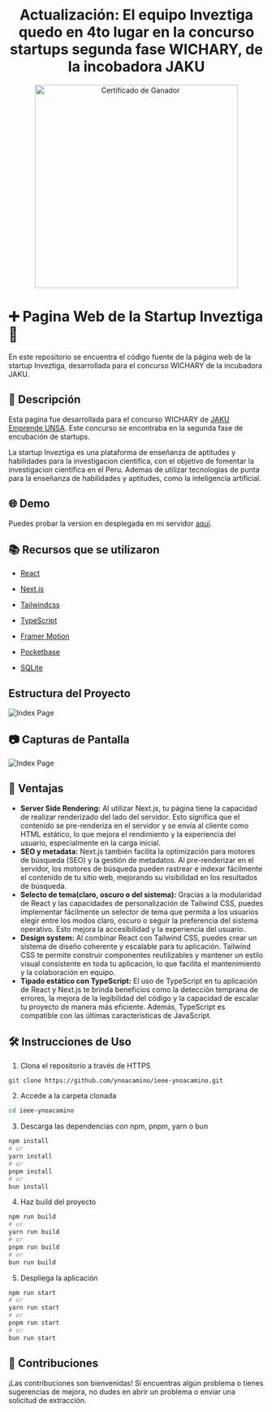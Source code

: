 <h1 align="center">
Actualización: El equipo Inveztiga quedo en 4to lugar en la concurso startups segunda fase WICHARY, de la incobadora JAKU
</h1>

<div align="center">
<img
src="https://ynoa-uploader.ynoacamino.site/uploads/1738028217_jaku-certificate.webp"
alt="Certificado de Ganador"
width="400px"
>
</div>

# ➕ Pagina Web de la Startup Inveztiga 🚀

En este repositorio se encuentra el código fuente de la página web de la startup Inveztiga, desarrollada para el concurso WICHARY de la incubadora JAKU.

## 🚀 Descripción

Esta pagina fue desarrollada para el concurso WICHARY de [JAKU Emprende UNSA](https://www.facebook.com/jakuemprendeunsa).
Este concurso se encontraba en la segunda fase de encubación de startups.  

La startup Inveztiga es una plataforma de enseñanza de aptitudes y habilidades para la investigacion cientifica, con el objetivo de fomentar la investigacion cientifica en el Peru. Ademas de utilizar tecnologias de punta para la enseñanza de habilidades y aptitudes, como la inteligencia artificial.

## 🌐 Demo

Puedes probar la version en desplegada en mi servidor [aquí](https://ieee.ynoacamino.site/).

## 📚 Recursos que se utilizaron

- [React](https://es.react.dev/reference/react)
- [Next.js](https://nextjs.org/docs)
- [Tailwindcss](https://tailwindcss.com/docs/installation)
- [TypeScript](https://www.typescriptlang.org/docs/handbook/typescript-in-5-minutes.html)
- [Framer Motion](https://www.framer.com/motion/)

- [Pocketbase](https://pocketbase.io/docs)
- [SQLite](https://www.sqlite.org/docs.html)

## Estructura del Proyecto
![Index Page](https://ynoa-uploader.ynoacamino.site/uploads/1738025845_Screenshot%20from%202025-01-27%2019-57-04.png)

## 📷 Capturas de Pantalla

![Index Page](https://ynoa-uploader.ynoacamino.site/uploads/1738011721_Rod_Cutting%20%281%29.png)

## 🎯 Ventajas

- **Server Side Rendering:** Al utilizar Next.js, tu página tiene la capacidad de realizar renderizado del lado del servidor. Esto significa que el contenido se pre-renderiza en el servidor y se envía al cliente como HTML estático, lo que mejora el rendimiento y la experiencia del usuario, especialmente en la carga inicial.
- **SEO y metadata:** Next.js también facilita la optimización para motores de búsqueda (SEO) y la gestión de metadatos. Al pre-renderizar en el servidor, los motores de búsqueda pueden rastrear e indexar fácilmente el contenido de tu sitio web, mejorando su visibilidad en los resultados de búsqueda.
- **Selecto de tema(claro, oscuro o del sistema):** Gracias a la modularidad de React y las capacidades de personalización de Tailwind CSS, puedes implementar fácilmente un selector de tema que permita a los usuarios elegir entre los modos claro, oscuro o seguir la preferencia del sistema operativo. Esto mejora la accesibilidad y la experiencia del usuario.
- **Design system:** Al combinar React con Tailwind CSS, puedes crear un sistema de diseño coherente y escalable para tu aplicación. Tailwind CSS te permite construir componentes reutilizables y mantener un estilo visual consistente en toda tu aplicación, lo que facilita el mantenimiento y la colaboración en equipo.
- **Tipado estático con TypeScript:** El uso de TypeScript en tu aplicación de React y Next.js te brinda beneficios como la detección temprana de errores, la mejora de la legibilidad del código y la capacidad de escalar tu proyecto de manera más eficiente. Además, TypeScript es compatible con las últimas características de JavaScript.


## 🛠️ Instrucciones de Uso

1. Clona el repositorio a través de HTTPS 
```bash
git clone https://github.com/ynoacamino/ieee-ynoacamino.git
```
2. Accede a la carpeta clonada
```bash
cd ieee-ynoacamino
```
3. Descarga las dependencias con npm, pnpm, yarn o bun
```bash
npm install
# or
yarn install
# or
pnpm install
# or
bun install
```
4. Haz build del proyecto
```bash
npm run build
# or
yarn run build
# or
pnpm run build
# or
bun run build
```
5. Despliega la aplicación
```bash
npm run start
# or
yarn run start
# or
pnpm run start
# or
bun run start
```

## 🤖 Contribuciones

¡Las contribuciones son bienvenidas! Si encuentras algún problema o tienes sugerencias de mejora, no dudes en abrir un problema o enviar una solicitud de extracción.